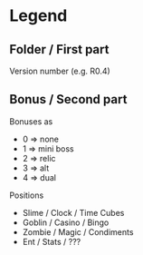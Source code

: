 # Legend #

## Folder / First part ##

Version number (e.g. R0.4)

## Bonus / Second part ##

Bonuses as

- 0 => none
- 1 => mini boss
- 2 => relic
- 3 => alt
- 4 => dual

Positions

- Slime / Clock / Time Cubes
- Goblin / Casino / Bingo
- Zombie / Magic / Condiments
- Ent / Stats / ???
